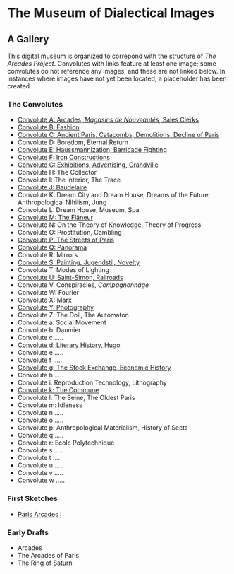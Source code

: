 
# The Museum of Dialectical Images
## A Gallery
This digital museum is organized to correpond with the structure of _The Arcades Project_. Convolutes with links feature at least one image; some convolutes do not reference any images, and these are not linked below. In instances where images have not yet been located, a placeholder has been created. 

### The Convolutes
- [Convolute A: Arcades, _Magasins de Nouveautés_, Sales Clerks](convolutea/ConvoluteA.md)
- [Convolute B: Fashion](convoluteb/ConvoluteB.md)
- [Convolute C: Ancient Paris, Catacombs, Demolitions, Decline of Paris](convolutec/ConvoluteC.md)
- Convolute D: Boredom, Eternal Return
- [Convolute E: Haussmannization, Barricade Fighting](convolutee/ConvoluteE.md)
- [Convolute F: Iron Constructions](convolutef/ConvoluteF.md)
- [Convolute G: Exhibitions, Advertising, Grandville](/convoluteg/ConvoluteG.md)
- Convolute H: The Collector
- Convolute I: The Interior, The Trace
- [Convolute J: Baudelaire](/convolutej/ConvoluteJ.md)
- Convolute K: Dream City and Dream House, Dreams of the Future, Anthropological Nihilism, Jung
- Convolute L: Dream House, Museum, Spa
- [Convolute M: The Flâneur](convolutem/ConvoluteM.md)
- Convolute N: On the Theory of Knowledge, Theory of Progress
- Convolute O: Prostitution, Gambling
- [Convolute P: The Streets of Paris](convolutep/ConvoluteP.md)
- [Convolute Q: Panorama](convoluteq/ConvoluteQ.md)
- Convolute R: Mirrors
- [Convolute S: Painting, Jugendstil, Novelty](convolutes/ConvoluteS.md)
- Convolute T: Modes of Lighting
- [Convolute U: Saint-Simon, Railroads](convoluteu/ConvoluteU.md)
- Convolute V: Conspiracies, _Compagnonnage_
- Convolute W: Fourier
- Convolute X: Marx
- [Convolute Y: Photography](convolutey/ConvoluteY.md)
- Convolute Z: The Doll, The Automaton
- Convolute a: Social Movement
- Convolute b: Daumier
- Convolute c .....
- [Convolute d: Literary History, Hugo](convoluted2/convoluted2.md)
- Convolute e .....
- Convolute f .....
- [Convolute g: The Stock Exchange, Economic History](convoluteg2/convoluteg2.md)
- Convolute h .....
- Convolute i: Reproduction Technology, Lithography
- [Convolute k: The Commune](convolutek/Convolutek.md)
- Convolute l: The Seine, The Oldest Paris
- Convolute m: Idleness
- Convolute n .....
- Convolute o .....
- Convolute p: Anthropological Materialism, History of Sects
- Convolute q .....
- Convolute r: Ecole Polytechnique
- Convolute s .....
- Convolute t .....
- Convolute u .....
- Convolute v .....
- Convolute w .....

### First Sketches
- [Paris Arcades I](firstsketches/parisarcades.md)

### Early Drafts
- Arcades
- The Arcades of Paris
- The Ring of Saturn
